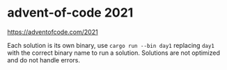 # advent-of-code 2021

https://adventofcode.com/2021

Each solution is its own binary, use `cargo run --bin day1` replacing `day1` with the correct binary name to run a solution. Solutions are not optimized and do not handle errors.
